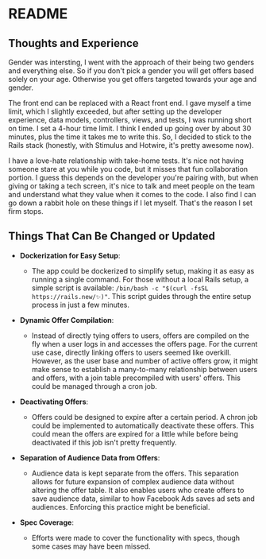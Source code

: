 # README


## Thoughts and Experience

Gender was intersting, I went with the approach of their being two genders and everything else. So if you don't pick a gender you will get offers based solely on your age. Otherwise you get offers targeted towards your age and gender.

The front end can be replaced with a React front end. I gave myself a time limit, which I slightly exceeded, but after setting up the developer experience, data models, controllers, views, and tests, I was running short on time. I set a 4-hour time limit. I think I ended up going over by about 30 minutes, plus the time it takes me to write this. So, I decided to stick to the Rails stack (honestly, with Stimulus and Hotwire, it's pretty awesome now).

I have a love-hate relationship with take-home tests. It's nice not having someone stare at you while you code, but it misses that fun collaboration portion. I guess this depends on the developer you're pairing with, but when giving or taking a tech screen, it's nice to talk and meet people on the team and understand what they value when it comes to the code. I also find I can go down a rabbit hole on these things if I let myself. That's the reason I set firm stops.

## Things That Can Be Changed or Updated

- **Dockerization for Easy Setup**:
    - The app could be dockerized to simplify setup, making it as easy as running a single command. For those without a local Rails setup, a simple script is available: `/bin/bash -c "$(curl -fsSL https://rails.new/✨)"`. This script guides through the entire setup process in just a few minutes.

- **Dynamic Offer Compilation**:
    - Instead of directly tying offers to users, offers are compiled on the fly when a user logs in and accesses the offers page. For the current use case, directly linking offers to users seemed like overkill. However, as the user base and number of active offers grow, it might make sense to establish a many-to-many relationship between users and offers, with a join table precompiled with users' offers. This could be managed through a cron job.

- **Deactivating Offers**:
    - Offers could be designed to expire after a certain period. A chron job could be implemented to automatically deactivate these offers. This could mean the offers are expired for a little while before being deactivated if this job isn't pretty frequently.

- **Separation of Audience Data from Offers**:
    - Audience data is kept separate from the offers. This separation allows for future expansion of complex audience data without altering the offer table. It also enables users who create offers to save audience data, similar to how Facebook Ads saves ad sets and audiences. Enforcing this practice might be beneficial.

- **Spec Coverage**:
    - Efforts were made to cover the functionality with specs, though some cases may have been missed.

